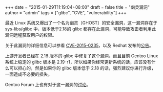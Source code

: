 +++
date = "2015-01-29T11:19:04+08:00"
draft = false
title = "幽灵漏洞"
author = "admin"
tags = ["glibc", "CVE", "vulnerability"]
+++

最近 Linux 系统又爆出了一个名为幽灵（GHOST）的安全漏洞，这一漏洞存在于 sys-libs/glibc 中，版本低于2.18的 glibc 都存在此漏洞，可能导致攻击者利用此漏洞远程获取用户的权限。
<!--more-->

关于此漏洞的详细信息可以参看 [CVE-2015-0235](https://bugzilla.redhat.com/show_bug.cgi?id=CVE-2015-0235)，以及 Redhat 发布的[公告](https://access.redhat.com/articles/1332213?sc_cid=70160000000eo2xAAA&)。

上游开发者已经在 2.18 版本的 glibc 中修复了这个漏洞，而且目前 Gentoo Linux 系统上稳定的 glibc 版本是 2.19-r1，所以如果你经常更新系统的话，应该没有什么可以担心的，然是如果你的 glibc 版本低于 2.18 的话，强烈建议你进行升级，一面造成不必要的损失。

Gentoo Forum 上也有对于这一漏洞的[讨论](http://forums.gentoo.org/viewtopic-t-1009608.html)。

